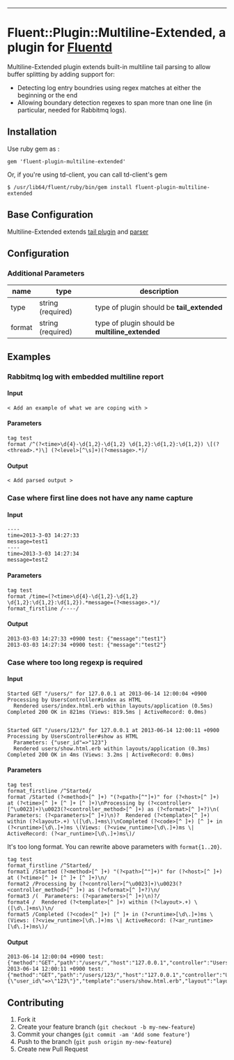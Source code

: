 ---

# Fluent::Plugin::Multiline-Extended, a plugin for [Fluentd](http://fluentd.org)

Multiline-Extended plugin extends built-in multiline tail parsing to allow buffer splitting by adding support for:
+ Detecting log entry boundries using regex matches at either the beginning or the end
+ Allowing boundary detection regexes to span more tnan one line (in particular, needed for Rabbitmq logs).

## Installation

Use ruby gem as :

    gem 'fluent-plugin-multiline-extended'

Or, if you're using td-client, you can call td-client's gem

    $ /usr/lib64/fluent/ruby/bin/gem install fluent-plugin-multiline-extended

## Base Configuration
Multiline-Extended extends [tail plugin](http://docs.fluentd.org/categories/in_tail) and [parser](http://docs.fluentd.org/articles/parser-plugin-overview)

## Configuration
### Additional Parameters
 name                 | type                            | description
----------------------|---------------------------------|---------------------------
type                  | string (required)               | type of plugin should be **tail_extended**
format                | string (required)               | type of plugin should be **multiline_extended**

## Examples
### Rabbitmq log with embedded multiline report
#### Input
```
< Add an example of what we are coping with >
```
#### Parameters
```
tag test
format /^(?<time>\d{4}-\d{1,2}-\d{1,2} \d{1,2}:\d{1,2}:\d{1,2}) \[(?<thread>.*)\] (?<level>[^\s]+)(?<message>.*)/
```
#### Output
```
< Add parsed output >
```

### Case where first line does not have any name capture
#### Input
```
----
time=2013-3-03 14:27:33 
message=test1
----
time=2013-3-03 14:27:34
message=test2
```

#### Parameters
```
tag test
format /time=(?<time>\d{4}-\d{1,2}-\d{1,2} \d{1,2}:\d{1,2}:\d{1,2}).*message=(?<message>.*)/
format_firstline /----/
```

#### Output
```
2013-03-03 14:27:33 +0900 test: {"message":"test1"}
2013-03-03 14:27:34 +0900 test: {"message":"test2"}
```

### Case where too long regexp is required
#### Input
```
Started GET "/users/" for 127.0.0.1 at 2013-06-14 12:00:04 +0900
Processing by UsersController#index as HTML
  Rendered users/index.html.erb within layouts/application (0.5ms)
Completed 200 OK in 821ms (Views: 819.5ms | ActiveRecord: 0.0ms)


Started GET "/users/123/" for 127.0.0.1 at 2013-06-14 12:00:11 +0900
Processing by UsersController#show as HTML
  Parameters: {"user_id"=>"123"}
  Rendered users/show.html.erb within layouts/application (0.3ms)
Completed 200 OK in 4ms (Views: 3.2ms | ActiveRecord: 0.0ms)
```

#### Parameters
```
tag test
format_firstline /^Started/
format /Started (?<method>[^ ]+) "(?<path>[^"]+)" for (?<host>[^ ]+) at (?<time>[^ ]+ [^ ]+ [^ ]+)\nProcessing by (?<controller>[^\u0023]+)\u0023(?<controller_method>[^ ]+) as (?<format>[^ ]+?)\n(  Parameters: (?<parameters>[^ ]+)\n)?  Rendered (?<template>[^ ]+) within (?<layout>.+) \([\d\.]+ms\)\nCompleted (?<code>[^ ]+) [^ ]+ in (?<runtime>[\d\.]+)ms \(Views: (?<view_runtime>[\d\.]+)ms \| ActiveRecord: (?<ar_runtime>[\d\.]+)ms\)/
```

It's too long format. You can rewrite above parameters with `format{1..20}`.

```
tag test
format_firstline /^Started/
format1 /Started (?<method>[^ ]+) "(?<path>[^"]+)" for (?<host>[^ ]+) at (?<time>[^ ]+ [^ ]+ [^ ]+)\n/
format2 /Processing by (?<controller>[^\u0023]+)\u0023(?<controller_method>[^ ]+) as (?<format>[^ ]+?)\n/
format3 /(  Parameters: (?<parameters>[^ ]+)\n)?/
format4 /  Rendered (?<template>[^ ]+) within (?<layout>.+) \([\d\.]+ms\)\n/
format5 /Completed (?<code>[^ ]+) [^ ]+ in (?<runtime>[\d\.]+)ms \(Views: (?<view_runtime>[\d\.]+)ms \| ActiveRecord: (?<ar_runtime>[\d\.]+)ms\)/
```

#### Output
```
2013-06-14 12:00:04 +0900 test: {"method":"GET","path":"/users/","host":"127.0.0.1","controller":"UsersController","controller_method":"index","format":"HTML","template":"users/index.html.erb","layout":"layouts/application","code":"200","runtime":"821","view_runtime":"819.5","ar_runtime":"0.0"}
2013-06-14 12:00:11 +0900 test: {"method":"GET","path":"/users/123/","host":"127.0.0.1","controller":"UsersController","controller_method":"show","format":"HTML","parameters":"{\"user_id\"=>\"123\"}","template":"users/show.html.erb","layout":"layouts/application","code":"200","runtime":"4","view_runtime":"3.2","ar_runtime":"0.0"}
```

## Contributing

1. Fork it
2. Create your feature branch (`git checkout -b my-new-feature`)
3. Commit your changes (`git commit -am 'Add some feature'`)
4. Push to the branch (`git push origin my-new-feature`)
5. Create new Pull Request

